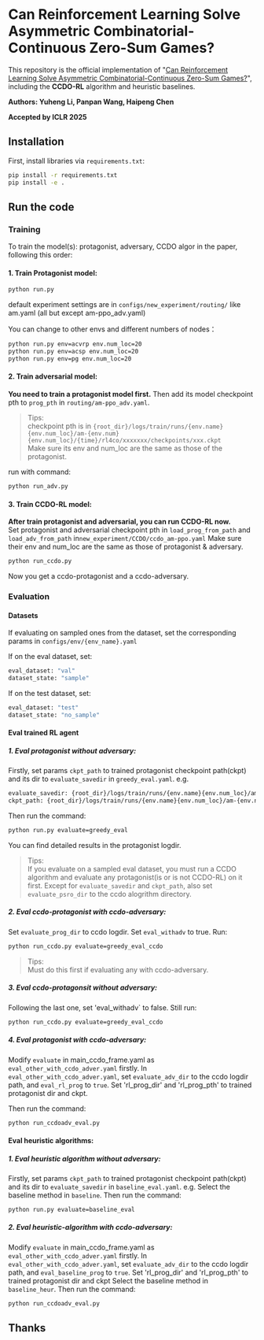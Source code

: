 # Can Reinforcement Learning Solve Asymmetric Combinatorial-Continuous Zero-Sum Games?
This repository is the official implementation of "[Can Reinforcement Learning Solve Asymmetric Combinatorial-Continuous Zero-Sum Games?](https://arxiv.org/abs/2502.01252)", including the **CCDO-RL** algorithm and heuristic baselines.

**Authors: Yuheng Li, Panpan Wang, Haipeng Chen**

**Accepted by ICLR 2025**

## Installation
First, install libraries via `requirements.txt`:
```bash
pip install -r requirements.txt
pip install -e . 
```
     
## Run the code
### Training
To train the model(s): protagonist, adversary, CCDO algor in the paper, following this order:
#### 1. Train Protagonist model:
```bash
python run.py
```
default experiment settings are in `configs/new_experiment/routing/` like am.yaml (all but except am-ppo_adv.yaml)

You can change to other envs and different numbers of nodes：
```bash
python run.py env=acvrp env.num_loc=20
python run.py env=acsp env.num_loc=20
python run.py env=pg env.num_loc=20
```
   
#### 2. Train adversarial model:

**You need to train a protagonist model first.** Then add its model checkpoint pth to `prog_pth`  in `routing/am-ppo_adv.yaml`. 
> Tips:  
> checkpoint pth is in `{root_dir}/logs/train/runs/{env.name}{env.num_loc}/am-{env.num}{env.num_loc}/{time}/rl4co/xxxxxxx/checkpoints/xxx.ckpt`  
Make sure its env and num_loc are the same as those of the protagonist.

run with command:
```bash
python run_adv.py
```

#### 3. Train CCDO-RL model:

**After train protagonist and adversarial, you can run CCDO-RL now.**  
Set protagonist  and adversarial checkpoint pth in `load_prog_from_path` and `load_adv_from_path` in`new_experiment/CCDO/ccdo_am-ppo.yaml`
Make sure their env and num_loc are the same as those of protagonist & adversary.
```bash
python run_ccdo.py
```
Now you get a ccdo-protagonist and a ccdo-adversary.

### Evaluation
#### Datasets
If evaluating on sampled ones from the dataset, set the corresponding params in `configs/env/{env_name}.yaml`

If on the eval dataset, set:
```bash
eval_dataset: "val"    
dataset_state: "sample"
```
If on the test dataset, set:
```bash
eval_dataset: "test"    
dataset_state: "no_sample"
```


#### Eval trained RL agent

##### 1. Eval protagonist without adversary:

Firstly, set params `ckpt_path` to trained protagonist checkpoint path(ckpt) and its  dir to `evaluate_savedir` in `greedy_eval.yaml`. e.g.
```bash
evaluate_savedir: {root_dir}/logs/train/runs/{env.name}{env.num_loc}/am-{env.num}{env.num_loc}/{time} 
ckpt_path: {root_dir}/logs/train/runs/{env.name}{env.num_loc}/am-{env.num}{env.num_loc}/{time}/rl4co/xxxxxxx/checkpoints/xxx.ckpt

```
Then run the command:
```bash
python run.py evaluate=greedy_eval
```
You can find detailed results in the protagonist logdir.
> Tips:  
> If you evaluate on a sampled eval dataset,  you must run a CCDO algorithm and evaluate any protagonist(is or is not CCDO-RL) on it first. Except for `evaluate_savedir` and `ckpt_path`, also set `evaluate_psro_dir` to the ccdo alogrithm directory.
>

##### 2. Eval ccdo-protagonist with ccdo-adversary:

Set `evaluate_prog_dir` to ccdo logdir.
Set `eval_withadv` to true.
Run:
```bash
python run_ccdo.py evaluate=greedy_eval_ccdo
```
> Tips:  
> Must do this first if evaluating any with ccdo-adversary.

##### 3. Eval ccdo-protagonsit without adversary:
Following the last one, set  'eval_withadv` to false.
Still run:
```bash
python run_ccdo.py evaluate=greedy_eval_ccdo
```
##### 4. Eval protagonist with ccdo-adversary:

Modify `evaluate` in main_ccdo_frame.yaml as `eval_other_with_ccdo_adver.yaml` firstly.
In `eval_other_with_ccdo_adver.yaml`, set `evaluate_adv_dir` to the ccdo logdir path, and `eval_rl_prog` to `true`.
Set 'rl_prog_dir' and 'rl_prog_pth' to trained protagonist dir and ckpt.

Then run the command:
```bash
python run_ccdoadv_eval.py
```







#### Eval heuristic algorithms:
##### 1. Eval heuristic algorithm without adversary:


Firstly, set params `ckpt_path` to trained protagonist checkpoint path(ckpt) and its  dir to `evaluate_savedir` in `baseline_eval.yaml`. e.g.
Select the baseline method in `baseline`.
Then run the command:
```bash
python run.py evaluate=baseline_eval
```
##### 2. Eval heuristic-algorithm with ccdo-adversary:

Modify `evaluate` in main_ccdo_frame.yaml as `eval_other_with_ccdo_adver.yaml` firstly.
In `eval_other_with_ccdo_adver.yaml`, set `evaluate_adv_dir` to the ccdo logdir path, and `eval_baseline_prog` to `true`.
Set 'rl_prog_dir' and 'rl_prog_pth' to trained protagonist dir and ckpt
Select the baseline method in `baseline_heur`.
Then run the command:
```bash
python run_ccdoadv_eval.py
```

## Thanks
